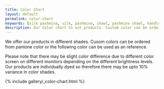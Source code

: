 ```yaml
---
title: Color Chart
layout: default
permalink: color-chart
keywords: [silk pashmina, silk, pashmina, shawl, pashmina shawl, handloom, baby pashmina, 100 cashmere, nepal cashmere, pure pashmina, soft raw silk, thamel, kathmandu, nepal, showroom, quality, hand made pashmina, special gift, gift, Mountain goat, stole, wrap, blanket, tie, poncho, silk shirt, print pashmina, embriodery pashmina, cashmere sweaters, tuladhar, export, trade, kathmandu, nepal, nepalese, nepalese handloom silk, tuladhar export trade, pashmina care, cashmere care, color chart, color]
description: Our Color chart to out products. Custom color can be ordered using the provided color scheme
---
```

<span class="dropcap">W</span>e offer our products in different shades. Cusom colors can be ordered from pantone color or the following color can be used as an reference.

Please note that there may be slight color difference due to different color screen on different monitors depending on the different brightness levels. Our products are individually dyed so therefore there may be upto 10% variance in color shades.

{% include gallery/_color-chart.html %}
